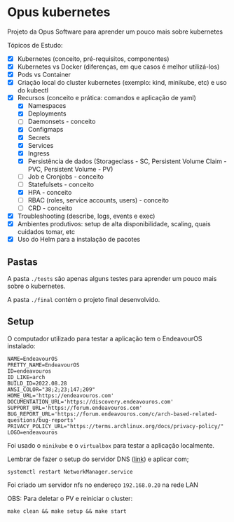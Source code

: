 # Opus kubernetes

Projeto da Opus Software para aprender um pouco mais sobre kubernetes

<!-- As imagens utilizadas podem ser encontradas na pasta `./dockerfiles` -->

Tópicos de Estudo:

- [x] Kubernetes (conceito, pré-requisitos, componentes)
- [x] Kubernetes vs Docker (diferenças, em que casos é melhor utilizá-los)
- [x] Pods vs Container
- [x] Criação local do cluster kubernetes (exemplo: kind, minikube, etc) e uso do kubectl
- [x] Recursos (conceito e prática: comandos e aplicação de yaml)
  - [x] Namespaces
  - [x] Deployments
  - [ ] Daemonsets - conceito
  - [x] Configmaps
  - [x] Secrets
  - [x] Services
  - [x] Ingress
  - [x] Persistência de dados (Storageclass - SC, Persistent Volume Claim - PVC, Persistent Volume - PV)
  - [ ] Job e Cronjobs - conceito
  - [ ] Statefulsets - conceito
  - [x] HPA - conceito
  - [ ] RBAC (roles, service accounts, users) - conceito
  - [ ] CRD - conceito
- [x] Troubleshooting (describe, logs, events e exec)
- [x] Ambientes produtivos: setup de alta disponibilidade, scaling, quais cuidados tomar, etc
- [x] Uso do Helm para a instalação de pacotes

## Pastas

A pasta `./tests` são apenas alguns testes para aprender um pouco mais sobre o kubernetes.

A pasta `./final` contém o projeto final desenvolvido.

## Setup

O computador utilizado para testar a aplicação tem o EndeavourOS instalado:

```
NAME=EndeavourOS
PRETTY_NAME=EndeavourOS
ID=endeavouros
ID_LIKE=arch
BUILD_ID=2022.08.28
ANSI_COLOR="38;2;23;147;209"
HOME_URL='https://endeavouros.com'
DOCUMENTATION_URL='https://discovery.endeavouros.com'
SUPPORT_URL='https://forum.endeavouros.com'
BUG_REPORT_URL='https://forum.endeavouros.com/c/arch-based-related-questions/bug-reports'
PRIVACY_POLICY_URL="https://terms.archlinux.org/docs/privacy-policy/"
LOGO=endeavouros
```

Foi usado o `minikube` e o `virtualbox` para testar a aplicação localmente.

Lembrar de fazer o setup do servidor DNS ([link](https://minikube.sigs.k8s.io/docs/handbook/addons/ingress-dns/)) e aplicar com;

```
systemctl restart NetworkManager.service
```

Foi criado um servidor nfs no endereço `192.168.0.20` na rede LAN

OBS: Para deletar o PV e reiniciar o cluster:

```
make clean && make setup && make start
```
